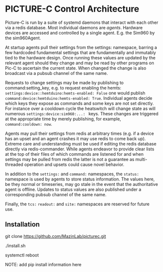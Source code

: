 # PICTURE-C Control Architecture
Picture-C is run by a suite of systemd daemons that interact with each other via a redis database. Most individual 
daemons are *agents*. Hardware devices are accessed and controlled by a single agent. E.g. the Sim960 by the 
sim960Agent. 

At startup agents pull their settings from the settings: namespace, barring a few hardcoded fundamental settings that
are fundamentally and immutably tied to the hardware design. Once running these values are updated by the relevant 
agent should they change and may be read by other programs on Pic-C to ascertain the current state. When changed the 
change is also broadcast via a pubsub channel of the same name. 

Requests to change settings may be made by publishing to command:setting_key, e.g. to request enabling the hemts:
 `settings:device::hemtduino:hemts-enabled: False` one would publish `command:device:hemtduino:hemts-enabled: True`.
Individual agents decide which keys they expose as commands and some keys are not set directly. For instance over a 
cooldown cycle the heatswitch will change state as will numerous `settings:device:sim960:...: ` keys. These changes are 
triggered at the appropriate time by merely publishing, for example,  `command:cooldown: now`. 

Agents may pull their settings from redis at arbitrary times (e.g. if a device has an upset and an agent crashes it
may use redis to come back up). Extreme care and understanding must be used if editing the redis database directly via
redis-commander. While agents endeavor to provide clear lists at the top of their files of which commands are listened 
for and when settings may be pulled from redis the latter is not a guarantee as multi-threaded operation and upsets 
could cause novel behavior.    

In addition to the `settings:` and `command:` namespaces, the `status:` namespace is used by agents to store 
status information. The values here, be they normal or timeseries, may go stale in the event that the authoritative 
agent is offline. Updates to status values are also published under a corresponding pubsub channel of the same name. 

Finally, the `tcs:` `readout:` and `site:` namespaces are reserved for future use. 


## Installation
git clone https://github.com/MazinLab/picturec.git

./install.sh

systemctl reboot

NOTE: add pip install information here